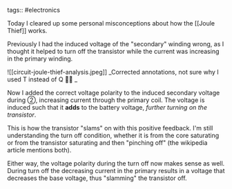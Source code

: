 tags:: #electronics

Today I cleared up some personal misconceptions about how the [[Joule Thief]] works. 

Previously I had the induced voltage of the "secondary" winding wrong, as I thought it helped to turn off the transistor while the current was increasing in the primary winding.

![[circuit-joule-thief-analysis.jpeg]]
_Corrected annotations, not sure why I used T instead of Q 🤷‍♂ _

Now I added the correct voltage polarity to the induced secondary voltage during ②, increasing current through the primary coil. The voltage is induced such that it **adds** to the battery voltage, _further turning on the transistor_. 

This is how the transistor "slams" on with this positive feedback. I'm still understanding the turn off condition, whether it is from the core saturating or from the transistor saturating and then "pinching off" (the wikipedia article mentions both). 

Either way, the voltage polarity during the turn off now makes sense as well. During turn off the decreasing current in the primary results in a voltage that decreases the base voltage, thus "slamming" the transistor off.
